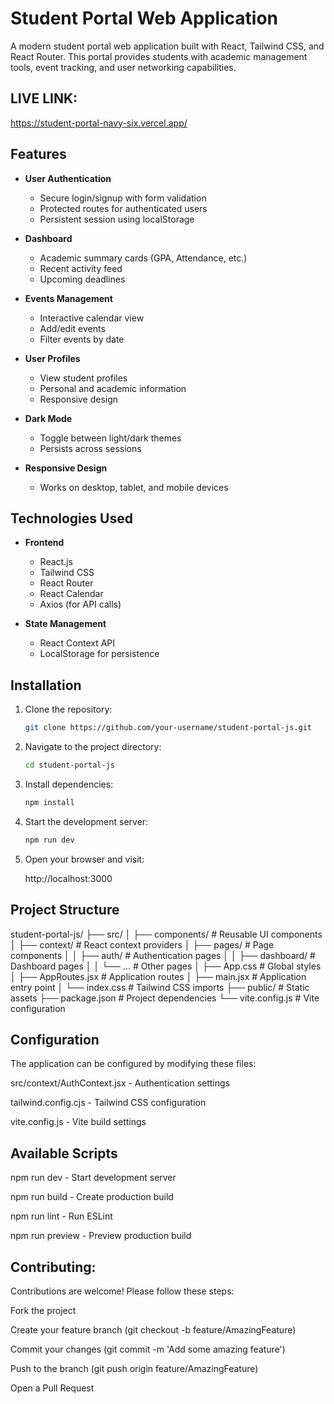 # Student Portal Web Application

A modern student portal web application built with React, Tailwind CSS, and React Router. This portal provides students with academic management tools, event tracking, and user networking capabilities.

## LIVE LINK:
  https://student-portal-navy-six.vercel.app/
  
## Features

- **User Authentication**
  - Secure login/signup with form validation
  - Protected routes for authenticated users
  - Persistent session using localStorage

- **Dashboard**
  - Academic summary cards (GPA, Attendance, etc.)
  - Recent activity feed
  - Upcoming deadlines

- **Events Management**
  - Interactive calendar view
  - Add/edit events
  - Filter events by date

- **User Profiles**
  - View student profiles
  - Personal and academic information
  - Responsive design

- **Dark Mode**
  - Toggle between light/dark themes
  - Persists across sessions

- **Responsive Design**
  - Works on desktop, tablet, and mobile devices

## Technologies Used

- **Frontend**
  - React.js
  - Tailwind CSS
  - React Router
  - React Calendar
  - Axios (for API calls)

- **State Management**
  - React Context API
  - LocalStorage for persistence

## Installation

1. Clone the repository:
   ```bash
   git clone https://github.com/your-username/student-portal-js.git

2. Navigate to the project directory:
   ```bash
   cd student-portal-js

3. Install dependencies:
   ```bash
   npm install

4. Start the development server:
   ```bash
   npm run dev
   
5.  Open your browser and visit:

    http://localhost:3000

## Project Structure
student-portal-js/
├── src/
│   ├── components/       # Reusable UI components
│   ├── context/          # React context providers
│   ├── pages/            # Page components
│   │   ├── auth/         # Authentication pages
│   │   ├── dashboard/    # Dashboard pages
│   │   └── ...           # Other pages
│   ├── App.css           # Global styles
│   ├── AppRoutes.jsx     # Application routes
│   ├── main.jsx          # Application entry point
│   └── index.css         # Tailwind CSS imports
├── public/               # Static assets
├── package.json          # Project dependencies
└── vite.config.js        # Vite configuration

## Configuration
The application can be configured by modifying these files:

src/context/AuthContext.jsx - Authentication settings

tailwind.config.cjs - Tailwind CSS configuration

vite.config.js - Vite build settings

## Available Scripts

npm run dev - Start development server

npm run build - Create production build

npm run lint - Run ESLint

npm run preview - Preview production build

## Contributing:

Contributions are welcome! Please follow these steps:

Fork the project

Create your feature branch (git checkout -b feature/AmazingFeature)

Commit your changes (git commit -m 'Add some amazing feature')

Push to the branch (git push origin feature/AmazingFeature)

Open a Pull Request

